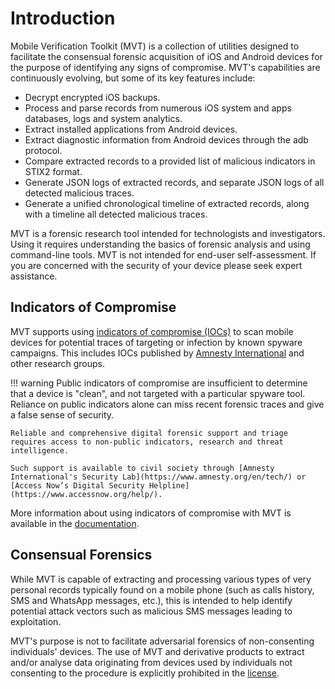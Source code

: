 # Introduction

Mobile Verification Toolkit (MVT) is a collection of utilities designed to facilitate the consensual forensic acquisition of iOS and Android devices for the purpose of identifying any signs of compromise. MVT's capabilities are continuously evolving, but some of its key features include:

- Decrypt encrypted iOS backups.
- Process and parse records from numerous iOS system and apps databases, logs and system analytics.
- Extract installed applications from Android devices.
- Extract diagnostic information from Android devices through the adb protocol.
- Compare extracted records to a provided list of malicious indicators in STIX2 format.
- Generate JSON logs of extracted records, and separate JSON logs of all detected malicious traces.
- Generate a unified chronological timeline of extracted records, along with a timeline all detected malicious traces.

MVT is a forensic research tool intended for technologists and investigators. Using it requires understanding the basics of forensic analysis and using command-line tools. MVT is not intended for end-user self-assessment. If you are concerned with the security of your device please seek expert assistance.

## Indicators of Compromise

MVT supports using [indicators of compromise (IOCs)](https://github.com/mvt-project/mvt-indicators) to scan mobile devices for potential traces of targeting or infection by known spyware campaigns. This includes IOCs published by [Amnesty International](https://github.com/AmnestyTech/investigations/) and other research groups.

!!! warning
    Public indicators of compromise are insufficient to determine that a device is "clean", and not targeted with a particular spyware tool. Reliance on public indicators alone can miss recent forensic traces and give a false sense of security.

    Reliable and comprehensive digital forensic support and triage requires access to non-public indicators, research and threat intelligence.

    Such support is available to civil society through [Amnesty International's Security Lab](https://www.amnesty.org/en/tech/) or [Access Now’s Digital Security Helpline](https://www.accessnow.org/help/).

More information about using indicators of compromise with MVT is available in the [documentation](iocs.md).


## Consensual Forensics

While MVT is capable of extracting and processing various types of very personal records typically found on a mobile phone (such as calls history, SMS and WhatsApp messages, etc.), this is intended to help identify potential attack vectors such as malicious SMS messages leading to exploitation.

MVT's purpose is not to facilitate adversarial forensics of non-consenting individuals' devices. The use of MVT and derivative products to extract and/or analyse data originating from devices used by individuals not consenting to the procedure is explicitly prohibited in the [license](license.md).
